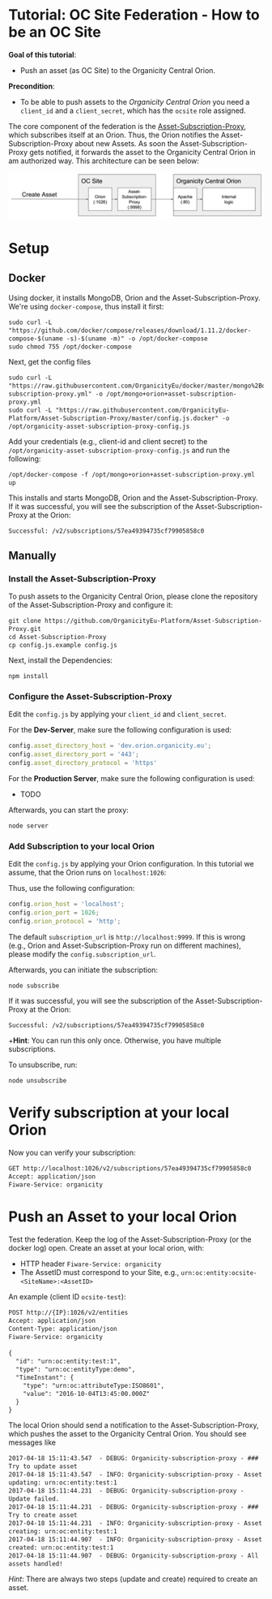 # Tutorial: OC Site Federation - How to be an OC Site

**Goal of this tutorial**:

* Push an asset (as OC Site) to the Organicity Central Orion.

**Precondition**:

* To be able to push assets to the *Organicity Central Orion* you need a `client_id` and a `client_secret`, which has the `ocsite` role assigned.

The core component of the federation is the [Asset-Subscription-Proxy](https://github.com/OrganicityEu/Asset-Subscription-Proxy), which subscribes itself at an Orion. Thus, the Orion notifies the Asset-Subscription-Proxy about new Assets. As soon the Asset-Subscription-Proxy gets notified, it forwards the asset to the Organicity Central Orion in am authorized way. This architecture can be seen below:

![Architecture: OC Site + OC Central Orion](../images/oc-site-central.png)


# Setup

## Docker

Using docker, it installs MongoDB, Orion and the Asset-Subscription-Proxy. We're using `docker-compose`, thus install it first:

```
sudo curl -L "https://github.com/docker/compose/releases/download/1.11.2/docker-compose-$(uname -s)-$(uname -m)" -o /opt/docker-compose
sudo chmod 755 /opt/docker-compose
```

Next, get the config files

```
sudo curl -L "https://raw.githubusercontent.com/OrganicityEu/docker/master/mongo%2Borion%2Basset-subscription-proxy.yml" -o /opt/mongo+orion+asset-subscription-proxy.yml
sudo curl -L "https://raw.githubusercontent.com/OrganicityEu-Platform/Asset-Subscription-Proxy/master/config.js.docker" -o /opt/organicity-asset-subscription-proxy-config.js
```

Add your credentials (e.g., client-id and client secret) to the `/opt/organicity-asset-subscription-proxy-config.js` and run the following:

```
/opt/docker-compose -f /opt/mongo+orion+asset-subscription-proxy.yml up
```

This installs and starts MongoDB, Orion and the Asset-Subscription-Proxy. If it was successful, you will see the subscription of the
Asset-Subscription-Proxy at the Orion:

```
Successful: /v2/subscriptions/57ea49394735cf79905858c0
```

## Manually


### Install the Asset-Subscription-Proxy


To push assets to the Organicity Central Orion, please clone the repository of the Asset-Subscription-Proxy
 and configure it:

```shell
git clone https://github.com/OrganicityEu-Platform/Asset-Subscription-Proxy.git
cd Asset-Subscription-Proxy
cp config.js.example config.js
```

Next, install the Dependencies:

```shell
npm install
```

### Configure the Asset-Subscription-Proxy

Edit the `config.js` by applying your `client_id` and `client_secret`.

For the **Dev-Server**, make sure the following configuration is used:

```javascript
config.asset_directory_host = 'dev.orion.organicity.eu';
config.asset_directory_port = '443';
config.asset_directory_protocol = 'https'
```

For the **Production Server**, make sure the following configuration is used:

* TODO

Afterwards, you can start the proxy:

```shell
node server
```

### Add Subscription to your local Orion

Edit the `config.js` by applying your Orion configuration. In this tutorial we assume, that the Orion runs on `localhost:1026`:


Thus, use the following configuration:

```javascript
config.orion_host = 'localhost';
config.orion_port = 1026;
config.orion_protocol = 'http';
```

The default `subscription_url` is `http://localhost:9999`. If this is wrong (e.g., Orion and Asset-Subscription-Proxy run on different machines), please modify the `config.subscription_url`.

Afterwards, you can initiate the subscription:

```shell
node subscribe
```

If it was successful, you will see the subscription of the
Asset-Subscription-Proxy at the Orion:

```shell
Successful: /v2/subscriptions/57ea49394735cf79905858c0
```

 +**Hint**: You can run this only once. Otherwise, you have multiple subscriptions.
 
To unsubscribe, run:

```shell
node unsubscribe
```

# Verify subscription at your local Orion

Now you can verify your subscription:

```shell
GET http://localhost:1026/v2/subscriptions/57ea49394735cf79905858c0
Accept: application/json
Fiware-Service: organicity
```

# Push an Asset to your local Orion

Test the federation. Keep the log of the Asset-Subscription-Proxy (or the docker log) open. Create an asset at your local orion, with:

* HTTP header `Fiware-Service: organicity`
* The AssetID must correspond to your Site, e.g., `urn:oc:entity:ocsite-<SiteName>:<AssetID>`

An example (client ID `ocsite-test`):

```shell
POST http://{IP}:1026/v2/entities
Accept: application/json
Content-Type: application/json
Fiware-Service: organicity

{
  "id": "urn:oc:entity:test:1",
  "type": "urn:oc:entityType:demo",
  "TimeInstant": {
    "type": "urn:oc:attributeType:ISO8601",
    "value": "2016-10-04T13:45:00.000Z"
  }
}
```
 

The local Orion should send a notification to the Asset-Subscription-Proxy, which pushes the asset to the Organicity Central Orion. You should see messages like

```shell
2017-04-18 15:11:43.547  - DEBUG: Organicity-subscription-proxy - ### Try to update asset
2017-04-18 15:11:43.547  - INFO: Organicity-subscription-proxy - Asset updating: urn:oc:entity:test:1
2017-04-18 15:11:44.231  - DEBUG: Organicity-subscription-proxy - Update failed.
2017-04-18 15:11:44.231  - DEBUG: Organicity-subscription-proxy - ### Try to create asset
2017-04-18 15:11:44.231  - INFO: Organicity-subscription-proxy - Asset creating: urn:oc:entity:test:1
2017-04-18 15:11:44.907  - INFO: Organicity-subscription-proxy - Asset created: urn:oc:entity:test:1
2017-04-18 15:11:44.907  - DEBUG: Organicity-subscription-proxy - All assets handled!
```

*Hint*: There are always two steps (update and create) required to create an asset.